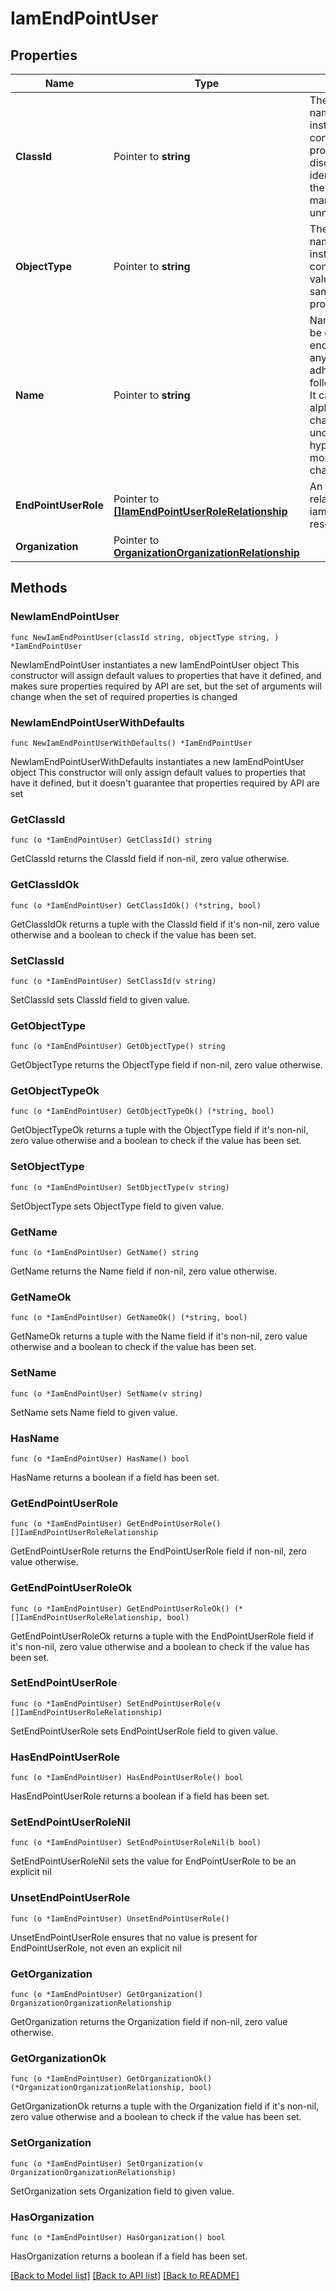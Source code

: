 # IamEndPointUser

## Properties

Name | Type | Description | Notes
------------ | ------------- | ------------- | -------------
**ClassId** | Pointer to **string** | The fully-qualified name of the instantiated, concrete type. This property is used as a discriminator to identify the type of the payload when marshaling and unmarshaling data. | [default to "iam.EndPointUser"]
**ObjectType** | Pointer to **string** | The fully-qualified name of the instantiated, concrete type. The value should be the same as the &#39;ClassId&#39; property. | [default to "iam.EndPointUser"]
**Name** | Pointer to **string** | Name of the user to be created on the endpoint. It can be any string that adheres to the following constraints. It can have alphanumeric characters, dots, underscores and hyphen. It cannot be more than 16 characters. | [optional] 
**EndPointUserRole** | Pointer to [**[]IamEndPointUserRoleRelationship**](iam.EndPointUserRole.Relationship.md) | An array of relationships to iamEndPointUserRole resources. | [optional] 
**Organization** | Pointer to [**OrganizationOrganizationRelationship**](organization.Organization.Relationship.md) |  | [optional] 

## Methods

### NewIamEndPointUser

`func NewIamEndPointUser(classId string, objectType string, ) *IamEndPointUser`

NewIamEndPointUser instantiates a new IamEndPointUser object
This constructor will assign default values to properties that have it defined,
and makes sure properties required by API are set, but the set of arguments
will change when the set of required properties is changed

### NewIamEndPointUserWithDefaults

`func NewIamEndPointUserWithDefaults() *IamEndPointUser`

NewIamEndPointUserWithDefaults instantiates a new IamEndPointUser object
This constructor will only assign default values to properties that have it defined,
but it doesn't guarantee that properties required by API are set

### GetClassId

`func (o *IamEndPointUser) GetClassId() string`

GetClassId returns the ClassId field if non-nil, zero value otherwise.

### GetClassIdOk

`func (o *IamEndPointUser) GetClassIdOk() (*string, bool)`

GetClassIdOk returns a tuple with the ClassId field if it's non-nil, zero value otherwise
and a boolean to check if the value has been set.

### SetClassId

`func (o *IamEndPointUser) SetClassId(v string)`

SetClassId sets ClassId field to given value.


### GetObjectType

`func (o *IamEndPointUser) GetObjectType() string`

GetObjectType returns the ObjectType field if non-nil, zero value otherwise.

### GetObjectTypeOk

`func (o *IamEndPointUser) GetObjectTypeOk() (*string, bool)`

GetObjectTypeOk returns a tuple with the ObjectType field if it's non-nil, zero value otherwise
and a boolean to check if the value has been set.

### SetObjectType

`func (o *IamEndPointUser) SetObjectType(v string)`

SetObjectType sets ObjectType field to given value.


### GetName

`func (o *IamEndPointUser) GetName() string`

GetName returns the Name field if non-nil, zero value otherwise.

### GetNameOk

`func (o *IamEndPointUser) GetNameOk() (*string, bool)`

GetNameOk returns a tuple with the Name field if it's non-nil, zero value otherwise
and a boolean to check if the value has been set.

### SetName

`func (o *IamEndPointUser) SetName(v string)`

SetName sets Name field to given value.

### HasName

`func (o *IamEndPointUser) HasName() bool`

HasName returns a boolean if a field has been set.

### GetEndPointUserRole

`func (o *IamEndPointUser) GetEndPointUserRole() []IamEndPointUserRoleRelationship`

GetEndPointUserRole returns the EndPointUserRole field if non-nil, zero value otherwise.

### GetEndPointUserRoleOk

`func (o *IamEndPointUser) GetEndPointUserRoleOk() (*[]IamEndPointUserRoleRelationship, bool)`

GetEndPointUserRoleOk returns a tuple with the EndPointUserRole field if it's non-nil, zero value otherwise
and a boolean to check if the value has been set.

### SetEndPointUserRole

`func (o *IamEndPointUser) SetEndPointUserRole(v []IamEndPointUserRoleRelationship)`

SetEndPointUserRole sets EndPointUserRole field to given value.

### HasEndPointUserRole

`func (o *IamEndPointUser) HasEndPointUserRole() bool`

HasEndPointUserRole returns a boolean if a field has been set.

### SetEndPointUserRoleNil

`func (o *IamEndPointUser) SetEndPointUserRoleNil(b bool)`

 SetEndPointUserRoleNil sets the value for EndPointUserRole to be an explicit nil

### UnsetEndPointUserRole
`func (o *IamEndPointUser) UnsetEndPointUserRole()`

UnsetEndPointUserRole ensures that no value is present for EndPointUserRole, not even an explicit nil
### GetOrganization

`func (o *IamEndPointUser) GetOrganization() OrganizationOrganizationRelationship`

GetOrganization returns the Organization field if non-nil, zero value otherwise.

### GetOrganizationOk

`func (o *IamEndPointUser) GetOrganizationOk() (*OrganizationOrganizationRelationship, bool)`

GetOrganizationOk returns a tuple with the Organization field if it's non-nil, zero value otherwise
and a boolean to check if the value has been set.

### SetOrganization

`func (o *IamEndPointUser) SetOrganization(v OrganizationOrganizationRelationship)`

SetOrganization sets Organization field to given value.

### HasOrganization

`func (o *IamEndPointUser) HasOrganization() bool`

HasOrganization returns a boolean if a field has been set.


[[Back to Model list]](../README.md#documentation-for-models) [[Back to API list]](../README.md#documentation-for-api-endpoints) [[Back to README]](../README.md)


